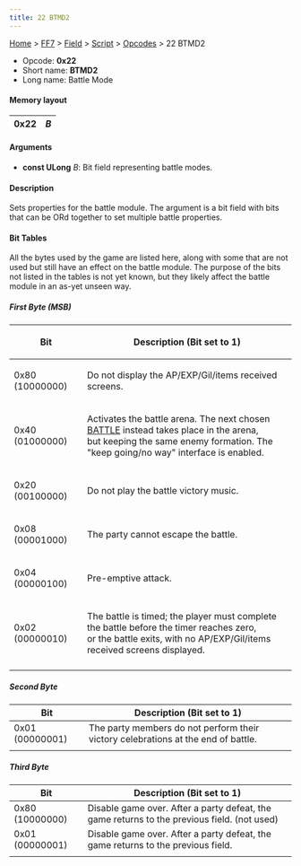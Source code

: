 ```yaml
---
title: 22 BTMD2
---
```


[Home](/Main%20Page.md) > [FF7](/FF7.md) > [Field](/FF7/Field.md) > [Script](/FF7/Field/Script.md) > [Opcodes](/FF7/Field/Script/Opcodes.md) > 22 BTMD2

-   Opcode: **0x22**
-   Short name: **BTMD2**
-   Long name: Battle Mode

#### Memory layout

| 0x22 | *B* |
|------|-----|

#### Arguments

-   **const ULong** *B*: Bit field representing battle modes.

#### Description

Sets properties for the battle module. The argument is a bit field with
bits that can be ORd together to set multiple battle properties.

#### Bit Tables

All the bytes used by the game are listed here, along with some that are
not used but still have an effect on the battle module. The purpose of
the bits not listed in the tables is not yet known, but they likely
affect the battle module in an as-yet unseen way.

##### First Byte (MSB)

<table>
<thead>
<tr class="header">
<th><p>Bit</p></th>
<th><p>Description (Bit set to 1)</p></th>
</tr>
</thead>
<tbody>
<tr class="odd">
<td><p>0x80 (10000000)</p></td>
<td><p>Do not display the AP/EXP/Gil/items received screens.</p></td>
</tr>
<tr class="even">
<td><p>0x40 (01000000)</p></td>
<td><p>Activates the battle arena. The next chosen <a href="/FF7/Field/Script/Opcodes/70%20BATTLE.md" title="wikilink">BATTLE</a> instead takes place in the arena,<br />
but keeping the same enemy formation. The "keep going/no way" interface is enabled.</p></td>
</tr>
<tr class="odd">
<td><p>0x20 (00100000)</p></td>
<td><p>Do not play the battle victory music.</p></td>
</tr>
<tr class="even">
<td><p>0x08 (00001000)</p></td>
<td><p>The party cannot escape the battle.</p></td>
</tr>
<tr class="odd">
<td><p>0x04 (00000100)</p></td>
<td><p>Pre-emptive attack.</p></td>
</tr>
<tr class="even">
<td><p>0x02 (00000010)</p></td>
<td><p>The battle is timed; the player must complete the battle before the timer reaches zero,<br />
or the battle exits, with no AP/EXP/Gil/items received screens displayed.</p></td>
</tr>
<tr class="odd">
<td></td>
<td></td>
</tr>
</tbody>
</table>

##### Second Byte

| Bit             | Description (Bit set to 1)                                                        |
|-----------------|-----------------------------------------------------------------------------------|
| 0x01 (00000001) | The party members do not perform their victory celebrations at the end of battle. |
|                 |                                                                                   |

##### Third Byte

| Bit             | Description (Bit set to 1)                                                                  |
|-----------------|---------------------------------------------------------------------------------------------|
| 0x80 (10000000) | Disable game over. After a party defeat, the game returns to the previous field. (not used) |
| 0x01 (00000001) | Disable game over. After a party defeat, the game returns to the previous field.            |
|                 |                                                                                             |
